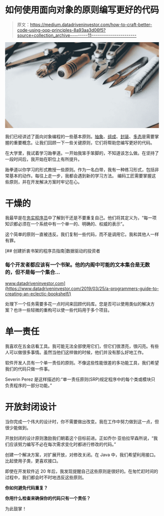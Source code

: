 # 如何使用面向对象的原则编写更好的代码

> 原文：<https://medium.datadriveninvestor.com/how-to-craft-better-code-using-oop-principles-8a93aa3d06f5?source=collection_archive---------11----------------------->

![](img/752386912e68a4f3e3e3dccb91956d95.png)

我们已经讲述了面向对象编程的一些基本原则。[抽象](https://myitcareercoach.com/abstraction-for-developers/)、[组成](https://myitcareercoach.com/programming-composition-principles/)、[封装](https://myitcareercoach.com/hiding-data-with-encapsulation/)、[多态](https://myitcareercoach.com/objects-in-many-shapes-polymorphism/)是需要掌握的重要概念。让我们回顾一下一些关键原则，它们将帮助您编写更好的代码。

在大学里，我试着学习跆拳道。一开始我笨手笨脚的，不知道该怎么做。在坚持了一段时间后，我开始在职位上有所提升。

跆拳道以你学习的形式教授一些原则。作为一名白带，我有一种练习形式，包括非常基本的动作。每往上走一步，我都会遇到新的学习方法。
编码工匠需要掌握这些原则，并在开发解决方案时牢记在心。

# 干燥的

我最早是在[务实程序员](https://amzn.to/2WcI3zc)中了解到干还是不要重复自己。他们将其定义为，“每一项知识都必须在一个系统中有一个单一的、明确的、权威的表示”。

这个简单的原则一直被违反。我们复制一些代码，而不是调用它。我和其他人一样有罪。

[](https://www.datadriveninvestor.com/2019/03/25/a-programmers-guide-to-creating-an-eclectic-bookshelf/) [## 创建折衷书架的程序员指南|数据驱动的投资者

### 每个开发者都应该有一个书架。他的内阁中可能的文本集合是无数的，但不是每一个集合…

www.datadriveninvestor.com](https://www.datadriveninvestor.com/2019/03/25/a-programmers-guide-to-creating-an-eclectic-bookshelf/) 

处理下一个任务需要多花一点时间来回顾代码库。您是否可以使用类似的解决方案？也许一些轻微的重构可以使一些代码用于多个项目。

# 单一责任

我喜欢在五金店看工具。我可能无法全部使用它们，但它们很漂亮，很闪亮。有些人可以做很多事情。虽然当他们这样做的时候，他们并没有那么好地工作。

软件开发人员有一个单一责任的原则。不像这些性能很差的多功能工具，我们希望我们的代码只做一件事。

Severin Perez 是这样描述的:“单一责任原则(SRP)规定程序中的每个类或模块只负责程序的一部分功能。”

# 开放封闭设计

当你完成一个伟大的设计时，你不需要做出改变。我在工作中努力做到这一点，但很少能做到。

开放封闭的设计原则激励我们朝着这个目标前进。正如乔尔·亚伯拉罕森所说，“我们应该努力编写不必在每次需求变化时都进行修改的代码。”

创建一个解决方案，对扩展开放，对修改关闭。在 Java 中，我们希望利用接口。比起使用子类，更喜欢接口。

即使在开发软件近 20 年后，我发现提醒自己这些原则是很好的。在匆忙赶时间的过程中，我们都会时不时地违反这些原则。

**你如何避免代码重复？**

**你用什么检查来确保你的代码只有一个责任？**

为此鼓掌！